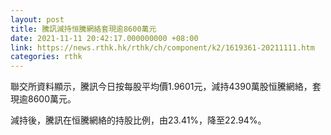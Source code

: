 ```yaml
---
layout: post
title: 騰訊減持恒騰網絡套現逾8600萬元
date: 2021-11-11 20:42:17.000000000 +08:00
link: https://news.rthk.hk/rthk/ch/component/k2/1619361-20211111.htm
categories: rthk
---
```


聯交所資料顯示，騰訊今日按每股平均價1.9601元，減持4390萬股恒騰網絡，套現逾8600萬元。

減持後，騰訊在恒騰網絡的持股比例，由23.41%，降至22.94%。
